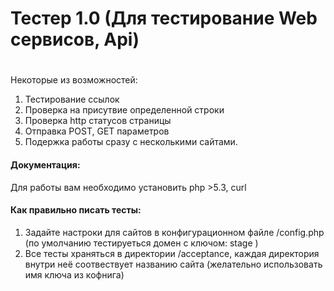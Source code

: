 # Тестер 1.0 (Для тестирование Web сервисов, Api) <h1>
 Некоторые из возможностей:
 
1. Тестирование ссылок
2. Проверка на присутвие определенной строки
3. Проверка http статусов страницы
4. Отправка POST, GET параметров
5. Подержка работы сразу с несколькими сайтами.

#### Документация:
 
Для работы вам необходимо установить php >5.3, curl

#### Как правильно писать тесты:
1. Задайте настроки для сайтов в конфигурационном файле /config.php (по умолчанию тестируеться домен c ключом: stage )
2. Все тесты храняться в директории /acceptance, каждая директория внутри неё соотвествует названию сайта (желательно использовать имя ключа из кофнига)
